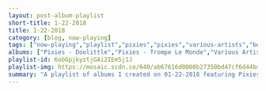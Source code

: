 ```yaml
---
layout: post-album-playlist
short-title: 1-22-2018
title: 1-22-2018
category: [blog, now-playing]
tags: ["now-playing","playlist","pixies","pixies","various-artists","belle-&-sebastian","belle-&-sebastian","miniature-tigers","drake","the-shins","the-poets-of-rhythm","menahan-street-band"]
albums: ["Pixies - Doolittle","Pixies - Trompe Le Monde","Various Artists - M A N I A","Belle & Sebastian - How to Solve Our Human Problems (Part 2)","Belle & Sebastian - How To Solve Our Human Problems (Part 1)","Miniature Tigers - F O R T R E S S (Demos)","Drake - Scary Hours","The Shins - The Worm's Heart","The Poets Of Rhythm - The Anthology 1992-2003","Menahan Street Band - The Crossing"]
playlist-id: 6obGpjkyztjGAi2IEm5j1J
playlist-img: https://mosaic.scdn.co/640/ab67616d0000b27350bd47cf6d44bddcd546a951ab67616d0000b273ad2c2f87613b6e2115d2babbab67616d0000b273bc8d2b3ac36be53be9a38fe1ab67616d0000b273cafe9404f872e4c0e91a8cc8
summary: "A playlist of albums I created on 01-22-2018 featuring Pixies, Pixies, Various Artists, Belle & Sebastian, Belle & Sebastian, Miniature Tigers, Drake, The Shins, The Poets Of Rhythm, and Menahan Street Band"
---
```

